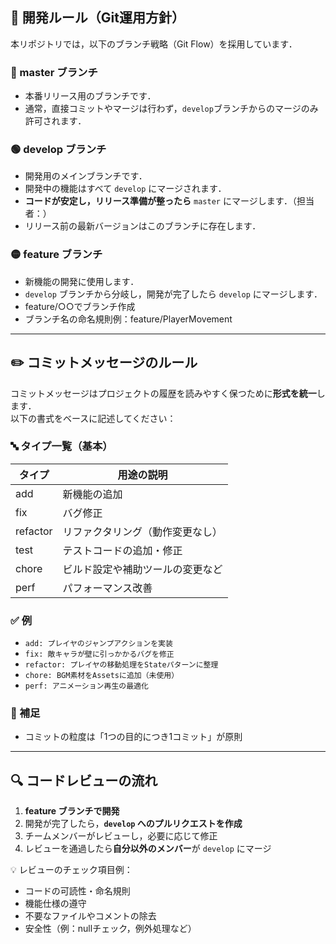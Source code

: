## 📌 開発ルール（Git運用方針）

本リポジトリでは，以下のブランチ戦略（Git Flow）を採用しています．

### 🔵 master ブランチ
- 本番リリース用のブランチです．
- 通常，直接コミットやマージは行わず，`develop`ブランチからのマージのみ許可されます．

### 🟢 develop ブランチ
- 開発用のメインブランチです．
- 開発中の機能はすべて `develop` にマージされます．
- **コードが安定し，リリース準備が整ったら** `master` にマージします．（担当者：）
- リリース前の最新バージョンはこのブランチに存在します．

### 🟡 feature ブランチ
- 新機能の開発に使用します．
- `develop` ブランチから分岐し，開発が完了したら `develop` にマージします．
- feature/○○でブランチ作成
- ブランチ名の命名規則例：feature/PlayerMovement

---

## ✏️ コミットメッセージのルール

コミットメッセージはプロジェクトの履歴を読みやすく保つために**形式を統一**します．  
以下の書式をベースに記述してください：

### 🔤 タイプ一覧（基本）

| タイプ        | 用途の説明                                |
|---------------|-----------------------------------------|
| add           | 新機能の追加                             |
| fix           | バグ修正                                 |
| refactor      | リファクタリング（動作変更なし）           |
| test          | テストコードの追加・修正                  |
| chore         | ビルド設定や補助ツールの変更など           |
| perf          | パフォーマンス改善                        |

### ✅ 例
- `add: プレイヤのジャンプアクションを実装`
- `fix: 敵キャラが壁に引っかかるバグを修正`
- `refactor: プレイヤの移動処理をStateパターンに整理`
- `chore: BGM素材をAssetsに追加（未使用）` 
- `perf: アニメーション再生の最適化`


### 🔔 補足
- コミットの粒度は「1つの目的につき1コミット」が原則

---

## 🔍 コードレビューの流れ

1. **feature ブランチで開発**
2. 開発が完了したら，**`develop` へのプルリクエストを作成**
3. チームメンバーがレビューし，必要に応じて修正
4. レビューを通過したら**自分以外のメンバー**が `develop` にマージ

💡 レビューのチェック項目例：
- コードの可読性・命名規則
- 機能仕様の遵守
- 不要なファイルやコメントの除去
- 安全性（例：nullチェック，例外処理など）
